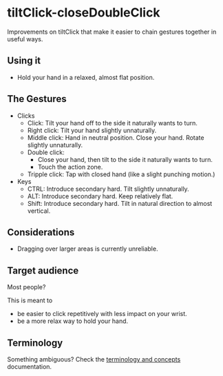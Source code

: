 # tiltClick-closeDoubleClick

Improvements on tiltClick that make it easier to chain gestures together in useful ways.

## Using it

* Hold your hand in a relaxed, almost flat position.

## The Gestures

* Clicks
    * Click: Tilt your hand off to the side it naturally wants to turn.
    * Right click: Tilt your hand slightly unnaturally.
    * Middle click: Hand in neutral position. Close your hand. Rotate slightly unnaturally.
    * Double click:
      * Close your hand, then tilt to the side it naturally wants to turn.
      * Touch the action zone.
    * Tripple click: Tap with closed hand (like a slight punching motion.)
* Keys <!-- (nice to haves) -->
    * CTRL: Introduce secondary hard. Tilt slightly unnaturally.
    * ALT: Introduce secondary hard. Keep relatively flat.
    * Shift: Introduce secondary hard. Tilt in natural direction to almost vertical.

## Considerations

* Dragging over larger areas is currently unreliable.

## Target audience

Most people?

This is meant to

* be easier to click repetitively with less impact on your wrist.
* be a more relax way to hold your hand.

## Terminology

Something ambiguous? Check the [terminology and concepts](https://github.com/ksandom/handWavey/blob/main/docs/terminologyAndConcepts.md) documentation.
